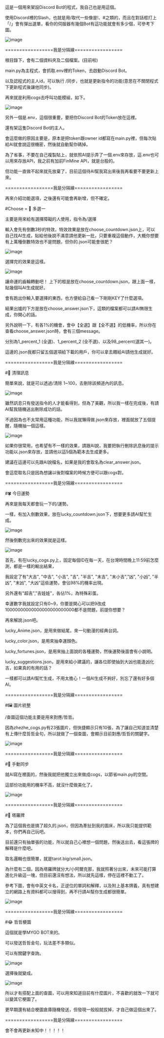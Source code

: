 這是一個用來架設Discord Bot的程式，我自己也是用這個。

使用Discord裡的Slash，也就是用/取代一些像是!、#之類的，而且在對話框打上「/」會有彈出選單，看你的伺服器有幾個Bot有這功能就會有多少個，可參考下圖。

![image](https://github.com/user-attachments/assets/f41802e6-8760-4813-bb43-d8afeb9a0cab)

=================我是分隔線=================

根目錄下，會有二個資料夾及二個檔案。(目前啦)

main.py為主程式，會抓取.env裡的Token，去啟動Discord Bot。

以及認程式的主人id，可以執行 /同步，也就是更新指令的功能(意思在不關閉程式下更新程式後讓他同步)。

再來就是利用cogs去呼叫功能模組，如下。

![image](https://github.com/user-attachments/assets/b574b563-450c-4389-8288-e5b1997e0f02)

另外一個是.env，這個很重要，要把你Discord Bot的Token放在這裡。

還有架這隻Discord Bot的主人。

會這麼做的原因主要是，原本是把token跟owner id都寫在main.py裡，但每次貼給AI就會說這很機密，然後就自動幫你碼掉。

為了省事，不要在自己複製貼上，就依照AI提示弄了一個.env來存放，這.env也可以用來存放API，我之前有加前FinMine API，就是台股的。

但功能一直做不起來就先放棄了，目前這個待AI幫我寫出來後我再看要不要更新上來。

=================我是分隔線=================

再來介紹功能選項，之後還有可能會再新增，但不確定。

#Choose = 🎲 多選一

主要是用來給有選擇障礙的人使用，指令為/選擇

輸入會先有倒數3秒的特效，特效效果是放在choose_countdown.json上，可以自己找AI生成，貼給他後說不滿意請他更新一批，只要重複這個動作，大概你想要有上萬種倒數特效也不是問題，但你的.json可能會很肥？

![image](https://github.com/user-attachments/assets/2ebdb7ab-bbc3-4a5f-acd5-9c1ab05eabea)

選擇完的效果是這樣。

![image](https://github.com/user-attachments/assets/4530f56a-f962-4646-91b9-b296955c3857)

讓命運的齒輪轉動吧！ 上下的框是放在choose_countdown.json，跟上面一樣，貼幾個叫AI生成就好。

會有跑出你輸入要選擇的東西，也方便給自己看一下剛剛KEY了什麼選項。

結果出爐的下方是放在choose_answer.json下，這類的檔案都可以請AI無限生成，你開心的話。

另外說明一下，有各1%的機會，會中【全選】跟【全不選】的低機率，所以你在查看choose_answer.json時，會有三個message。

分別為1_percent_1 (全選)、1_percent_2 (全不選)、以及98_percent(選其一)。

這邊的.json我都只留五個選項給下載的用戶，你可以拿去餵給AI請他生成就好。

=================我是分隔線=================

#🧹 清理訊息

簡單來說，就是可以透過/清除 1~100，去刪除該頻道內的訊息。

![image](https://github.com/user-attachments/assets/aeeba670-53a0-4d13-a17e-234d131a7443)

雖然訊息只有發送指令的人才能看得到，但為了美觀，所以我一樣在完成後，有請AI幫我隨機送出刪除成功的話。

不過因為也不太常用這種功能，所以我就懶得做.json來存放，裡面就放了五個提醒，隨機抽一個這樣。

![image](https://github.com/user-attachments/assets/0a00a31d-35fc-493f-8a9c-5d3612743fb3)

如果你很常用，也希望有不一樣的效果，請跟AI說，我要把執行刪除訊息後的提示功能以.json來存放，並請他以這5個為範本去生成更多。

建議在這邊可以先跟AI說檔名，如果是我的會取名為clear_answer.json。

會這麼取名只是因為想讓以後對檔案的時候方便可以跟cogs對。

=================我是分隔線=================

#🍀 今日運勢

再來是我每天都會玩一下的/運勢。

一樣，有加入倒數效果，放在lucky_countdown.json下，想要更多請AI幫忙生成。

![image](https://github.com/user-attachments/assets/01eb05b5-ceda-42b7-bdb4-b99b49d463b7)

然後倒數完出來的效果就是這樣。

![image](https://github.com/user-attachments/assets/fa31bc22-36c6-4cf1-b86d-080353a0e5f8)

首先，有在lucky_cogs.py上，固定每個ID在每一天，在台灣時間晚上11:59前怎麼測，都是一樣的輸出結果，

我設定了有"大吉", "中吉", "小吉", "吉", "半吉", "末吉", "末小吉","凶", "小凶", "半凶", "末凶", "大凶"這些運勢，會佔98%的機率出現。

另外還有"超吉","吉娃娃"，各佔1%，為特殊彩蛋。

幸運數字我就設定只有0~9，你要是開心可以把9改成10000000000000000000000000都不是問題，前提你想要？

再來解說.json吧。

lucky_Anime.json，是用來做結尾，來一句動漫的經典台詞。

lucky_color.json，是用來抽幸運顏色。

lucky_fortunes.json，是用來抽上面說的各種運勢，然後運勢後面會有小說明。

lucky_suggestions.json，是用來給小建議的，讓各位即使抽到大凶也能逢凶化吉，如果真的有用的話？

一樣都可以請AI幫忙生成，不用太擔心！一個AI生成不夠好，別忘了還有好多個AI。

=================我是分隔線=================

#🖼️ 圖片統整 

/查圖這個功能主要是用來對應/哲哲。

因為zhezhe_cogs.py有23張圖片，但快捷顯示只有10張，為了讓自己知道並清楚有上傳什麼哲哲金句，所以就做了一個查圖，會顯示目前對應/哲哲的關鍵字。

![image](https://github.com/user-attachments/assets/fb93530e-f0b5-4592-9fca-8809ba47dac9)

=================我是分隔線=================

#🔄 手動同步

就AI寫在裡面的，然後我就把他獨立出來做成cogs，以節省main.py的空間。

這部份功能用的機率不高，就沒什麼做美化了。

![image](https://github.com/user-attachments/assets/b68cc793-dc4c-4e2b-87da-e7ff9c20de02)

=================我是分隔線=================

#🎴 塔羅牌

為了這個我也是搞了超久的.json，但因為牽扯到我的圖床，所以我只能提供範本，你們再自己玩吧。

目前還只有抽單張的功能，所以就自己心裡想一個問題，然後送出去，看這張牌的解釋是什麼吧。

取名邏輯也很簡單，就是tarot.big/small.json。

為什麼有二個，因為塔羅牌就分大/小阿爾克那，我就照著分出來，未來可能打算進化升級這一塊，但目前還沒有想法，所以就先這樣，停在這裡不動工了。

參考下圖，會有中英文卡名，正逆位的單詞和解釋，以及附上基本牌義，真有想建立的網路上有資料都可以搜得到，再不行請AI幫你生成都很簡單。

![image](https://github.com/user-attachments/assets/0ac52b9b-14dc-4833-98eb-1b528ccfa719)

=================我是分隔線=================

#😂 哲哲梗圖

這個就是學MYGO BOT來的。

可以發送哲哲金句，玩法差不多類似。

可以有關鍵字查詢。

![image](https://github.com/user-attachments/assets/e2c58088-c01a-430f-8968-bfacdedca15d)

選擇後就變成。

![image](https://github.com/user-attachments/assets/2e22fe0f-92a4-4553-9b9f-d107843b2d04)

所以才有搭配上面的查圖，可以用來知道目前有什麼圖片，不喜歡的就改一下就可以變其它梗圖了。

更早期還有結合梗圖倉庫隨機發送，但發現一般般就拔掉，才自己做這個出來了。

=================我是分隔線=================

會不會再更新未知中！！！！！
